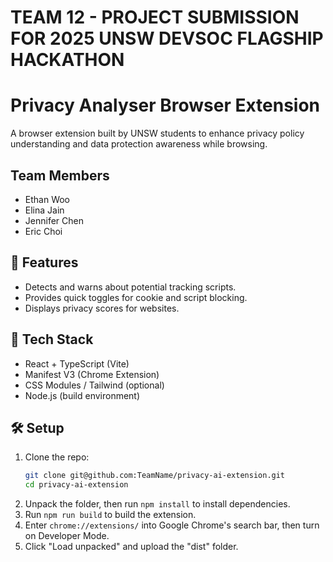 <h1> TEAM 12 - PROJECT SUBMISSION FOR 2025 UNSW DEVSOC FLAGSHIP HACKATHON </h1>

# Privacy Analyser Browser Extension

A browser extension built by UNSW students to enhance privacy policy understanding and data protection awareness while browsing.

## Team Members
* Ethan Woo
* Elina Jain
* Jennifer Chen
* Eric Choi

## 🚀 Features
- Detects and warns about potential tracking scripts.
- Provides quick toggles for cookie and script blocking.
- Displays privacy scores for websites.

## 🧩 Tech Stack
- React + TypeScript (Vite)
- Manifest V3 (Chrome Extension)
- CSS Modules / Tailwind (optional)
- Node.js (build environment)

## 🛠️ Setup
1. Clone the repo:
   ```bash
   git clone git@github.com:TeamName/privacy-ai-extension.git
   cd privacy-ai-extension
2. Unpack the folder, then run `npm install` to install dependencies.
3. Run `npm run build` to build the extension.
4. Enter `chrome://extensions/` into Google Chrome's search bar, then turn on Developer Mode.
5. Click "Load unpacked" and upload the "dist" folder.
